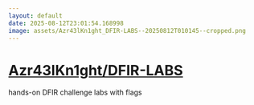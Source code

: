 ```yaml
---
layout: default
date: 2025-08-12T23:01:54.168998
image: assets/Azr43lKn1ght_DFIR-LABS--20250812T010145--cropped.png
---
```


# [Azr43lKn1ght/DFIR-LABS](https://github.com/Azr43lKn1ght/DFIR-LABS)

hands-on DFIR challenge labs with flags
